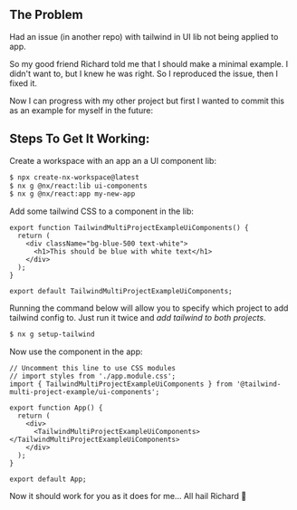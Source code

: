 
## The Problem
Had an issue (in another repo) with tailwind in UI lib not being applied to app. 

So my good friend Richard told me that I should make a minimal example. 
I didn't want to, but I knew he was right. So I reproduced the issue, then I fixed it.

Now I can progress with my other project but first I wanted to commit this as an example for myself in the future:

## Steps To Get It Working: 

Create a workspace with an app an a UI component lib: 

``` bash
$ npx create-nx-workspace@latest
$ nx g @nx/react:lib ui-components
$ nx g @nx/react:app my-new-app  
```

Add some tailwind CSS to a component in the lib: 

```tsx
export function TailwindMultiProjectExampleUiComponents() {
  return (
    <div className="bg-blue-500 text-white">
      <h1>This should be blue with white text</h1>
    </div>
  );
}

export default TailwindMultiProjectExampleUiComponents;
```

Running the command below will allow you to specify which project to add tailwind config to. Just run it twice and *add tailwind to both projects*. 

``` bash
$ nx g setup-tailwind 
```

Now use the component in the app:

``` tsx
// Uncomment this line to use CSS modules
// import styles from './app.module.css';
import { TailwindMultiProjectExampleUiComponents } from '@tailwind-multi-project-example/ui-components';

export function App() {
  return (
    <div>
      <TailwindMultiProjectExampleUiComponents></TailwindMultiProjectExampleUiComponents>
    </div>
  );
}

export default App;

```

Now it should work for you as it does for me... All hail Richard 👑